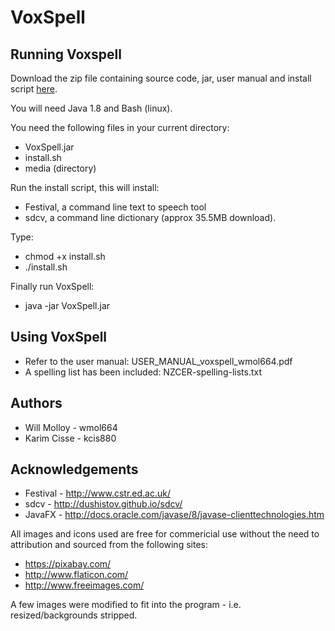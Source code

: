 # VoxSpell  

Running Voxspell
----------------

Download the zip file containing source code, jar, user manual and install script [here](VoxSpell_package_wilmol.zip).

You will need Java 1.8 and Bash (linux).

You need the following files in your current directory:
* VoxSpell.jar
* install.sh
* media (directory)

Run the install script, this will install: 
* Festival, a command line text to speech tool
* sdcv, a command line dictionary (approx 35.5MB download).

Type:
* chmod +x install.sh
* ./install.sh
	
Finally run VoxSpell: 
* java -jar VoxSpell.jar

Using VoxSpell
--------------
* Refer to the user manual: USER_MANUAL_voxspell_wmol664.pdf
* A spelling list has been included: NZCER-spelling-lists.txt

Authors
--------
* Will Molloy - wmol664
* Karim Cisse - kcis880

Acknowledgements
---------------
* Festival - http://www.cstr.ed.ac.uk/
* sdcv - http://dushistov.github.io/sdcv/
* JavaFX - http://docs.oracle.com/javase/8/javase-clienttechnologies.htm

All images and icons used are free for commericial use without the need to attribution and
sourced from the following sites:
* https://pixabay.com/
* http://www.flaticon.com/
* http://www.freeimages.com/

A few images were modified to fit into the program - i.e. resized/backgrounds stripped.

